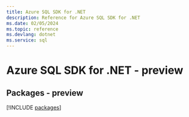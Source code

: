 ```yaml
---
title: Azure SQL SDK for .NET
description: Reference for Azure SQL SDK for .NET
ms.date: 02/05/2024
ms.topic: reference
ms.devlang: dotnet
ms.service: sql
---
```

# Azure SQL SDK for .NET - preview
## Packages - preview
[!INCLUDE [packages](sql-index.md)]